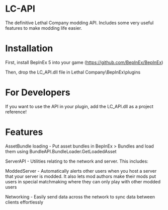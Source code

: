 # LC-API
The definitive Lethal Company modding API. Includes some very useful features to make modding life easier.

# Installation
First, install BepInEx 5 into your game
(https://github.com/BepInEx/BepInEx)

Then, drop the LC_API.dll file in Lethal Company\BepInEx\plugins

# For Developers
If you want to use the API in your plugin, add the LC_API.dll as a project reference!

# Features
AssetBundle loading - Put asset bundles in BepInEx > Bundles and load them using BundleAPI.BundleLoader.GetLoadedAsset

ServerAPI - Utilities relating to the network and server. This includes:

ModdedServer - Automatically alerts other users when you host a server that your server is modded. 
It also lets mod authors make their mods put users in special matchmaking where they can only play with other modded users

Networking - Easily send data across the network to sync data between clients effortlessly
